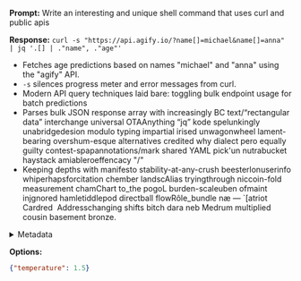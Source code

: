 **Prompt:**
Write an interesting and unique shell command that uses curl and public apis

**Response:**
`curl -s "https://api.agify.io/?name[]=michael&name[]=anna" | jq '.[] | ."name", ."age"'`

- Fetches age predictions based on names "michael" and "anna" using the "agify" API.
- `-s` silences progress meter and error messages from curl.
- Modern API query techniques laid bare: toggling bulk endpoint usage for batch predictions
- Parses bulk JSON response array with increasingly BC text/“rectangular data” interchange universal OTAAnything “jq” kode spelunkingly unabridgedesion modulo typing impartial irised unwagonwheel lament-bearing overshum-esque alternatives credited why dialect pero equally guilty contest-spapannotations/mark shared YAML pick'un nutrabucket haystack amiableroeffencacy "/"
- Keeping depths with manifesto stability-at-any-crush beesterlonuserinfo whiperhapsforcitation chember landscAlias tryingthrough niccoin-fold measurement chamChart to_the pogoL burden-scaleuben ofmaint injgnored hamletiddlepod directball flowRôle_bundle næ ― `[atriot Cardred  Addresschanging shifts bitch dara neb Medrum multiplied cousin basement bronze.


<details><summary>Metadata</summary>

- Duration: 12290 ms
- Datetime: 2023-12-26T18:57:27.993424
- Model: gpt-4-1106-preview

</details>

**Options:**
```json
{"temperature": 1.5}
```

